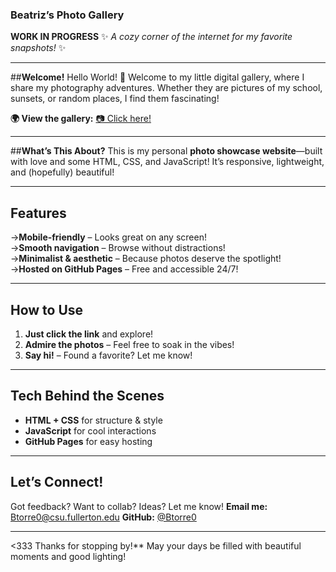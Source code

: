 ### **Beatriz’s Photo Gallery**

**WORK IN PROGRESS**
✨ *A cozy corner of the internet for my favorite snapshots!* ✨  

---

##**Welcome!**
Hello World! 👋 Welcome to my little digital gallery, where I share my photography adventures. Whether they are pictures of my school, sunsets, or random places, I find them fascinating!

**🌍 View the gallery:** [📷 Click here!](https://Btorre0.github.io/photo-gal/)  

---

##**What’s This About?**
This is my personal **photo showcase website**—built with love and some HTML, CSS, and JavaScript! It’s responsive, lightweight, and (hopefully) beautiful!  

---

## **Features**
&rarr;**Mobile-friendly** – Looks great on any screen!  
&rarr;**Smooth navigation** – Browse without distractions!  
&rarr;**Minimalist & aesthetic** – Because photos deserve the spotlight!  
&rarr;**Hosted on GitHub Pages** – Free and accessible 24/7!  

---

## **How to Use**
1. **Just click the link** and explore!
2. **Admire the photos** – Feel free to soak in the vibes!
3. **Say hi!** – Found a favorite? Let me know!

---

## **Tech Behind the Scenes**
- **HTML + CSS** for structure & style  
- **JavaScript** for cool interactions  
- **GitHub Pages** for easy hosting  

---

## **Let’s Connect!**
Got feedback? Want to collab? Ideas? Let me know!
**Email me:** [Btorre0@csu.fullerton.edu](mailto:Btorre0@csu.fullerton.edu)
**GitHub:** [@Btorre0](https://github.com/Btorre0)

---

<333 Thanks for stopping by!** May your days be filled with beautiful moments and good lighting!
